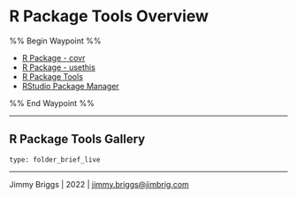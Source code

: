 # R Package Tools Overview

%% Begin Waypoint %%

* [R Package - covr](R%20Package%20-%20covr.md)
* [R Package - usethis](R%20Package%20-%20usethis.md)
* [R Package Tools](R%20Package%20Tools.md)
* [RStudio Package Manager](RStudio%20Package%20Manager.md)

%% End Waypoint %%

---

## R Package Tools Gallery

````ccard
type: folder_brief_live
````

---

Jimmy Briggs | 2022 | <jimmy.briggs@jimbrig.com>
